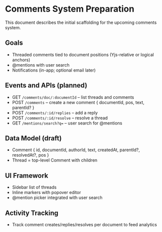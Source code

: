# Comments System Preparation

This document describes the initial scaffolding for the upcoming comments system.

## Goals
- Threaded comments tied to document positions (Yjs-relative or logical anchors)
- @mentions with user search
- Notifications (in-app; optional email later)

## Events and APIs (planned)
- GET `/comments/doc/:documentId` – list threads and comments
- POST `/comments` – create a new comment { documentId, pos, text, parentId? }
- POST `/comments/:id/replies` – add a reply
- POST `/comments/:id/resolve` – resolve a thread
- GET `/mentions/search?q=` – user search for @mentions

## Data Model (draft)
- Comment { id, documentId, authorId, text, createdAt, parentId?, resolvedAt?, pos }
- Thread = top-level Comment with children

## UI Framework
- Sidebar list of threads
- Inline markers with popover editor
- @mention picker integrated with user search

## Activity Tracking
- Track comment creates/replies/resolves per document to feed analytics

